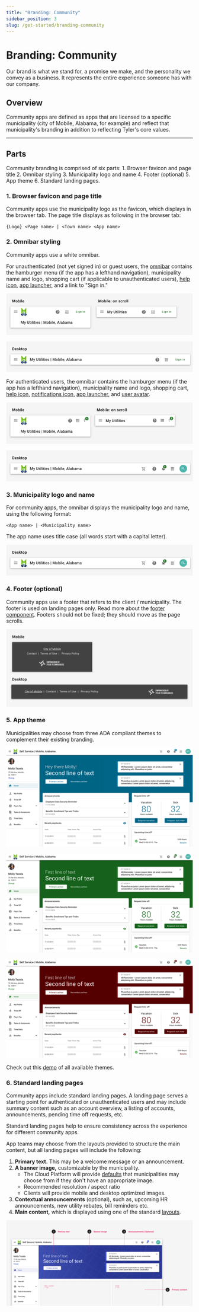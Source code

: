 ```yaml
---
title: "Branding: Community"
sidebar_position: 3
slug: /get-started/branding-community
---
```


# Branding: Community

Our brand is what we stand for, a promise we make, and the personality we convey as a business. It represents the entire experience someone has with our company. 

## Overview 

Community apps are defined as apps that are licensed to a specific municipality (city of Mobile, Alabama, for example) and reflect that municipality's branding in addition to reflecting Tyler's core values. 

---

## Parts 

Community branding is comprised of six parts: 1. Browser favicon and page title 2. Omnibar styling 3. Municipality logo and name 4. Footer (optional) 5. App theme 6. Standard landing pages. 

### 1. Browser favicon and page title

Community apps use the municipality logo as the favicon, which displays in the browser tab. The page title displays as following in the browser tab:

``` 
{Logo} <Page name> | <Town name> <App name>
```

### 2. Omnibar styling

Community apps use a white omnibar.

For unauthenticated (not yet signed in) or guest users, the [omnibar](/components/omni/omnibar) contains the hamburger menu (if the app has a lefthand navigation), municipality name and logo, shopping cart (if applicable to unauthenticated users), [help icon](/components/omni/omnibar#1-help-required), [app launcher](/components/omni/app-launcher#3-app-launcher-required), and a link to "Sign in."

<ImageBlock padded={false} caption="On mobile, community apps use the extended omnibar by default. On scroll, the omnibar collapses to display just the app name; logo and city name disappear.">

![ Image of unauthenticated user experience](./images/omnibar-unauth-mobile.png)

</ImageBlock>

<ImageBlock padded={false}>

![ Image of unauthenticated user experience](./images/omnibar-unauth-desktop.png)

</ImageBlock>

For authenticated users, the omnibar contains the hamburger menu (if the app has a lefthand navigation), municipality name and logo, shopping cart, [help icon](/components/omni/omnibar/#1-help-required), [notifications icon](/components/omni/omnibar/#2-notifications-optional), [app launcher](/components/omni/omnibar/#3-app-launcher-required), and [user avatar](/components/omni/omnibar/#4-avatar-and-profile-card).

<ImageBlock padded={false} caption="On mobile, community apps use the extended omnibar by default. On scroll, the omnibar collapses to display just the app name; logo and city name disappear.">

![ Image of unauthenticated user experience](./images/omnibar-auth-mobile.png)

</ImageBlock>

<ImageBlock padded={false}>

![ Image of unauthenticated user experience](./images/omnibar-auth-desktop.png)

</ImageBlock>

### 3. Municipality logo and name

For community apps, the omnibar displays the municipality logo and name, using the following format:

```
<App name> | <Municipality name>
```

The app name uses title case (all words start with a capital letter). 

<ImageBlock padded={false}>

![ Image of an omnibar with the title "MyUtilties | City of Mobile"](./images/omnibar-auth-desktop.png)

</ImageBlock>

### 4. Footer (optional)

Community apps use a footer that refers to the client / municipality. The footer is used on landing pages only. Read more about the [footer component](/components/page/footer). Footers should not be fixed; they should move as the page scrolls.

<ImageBlock caption="Community apps may use a standard footer on landing pages by default.">

![ Footer in a community app](./images/footer-default.png)

</ImageBlock>

### 5. App theme 

Municipalities may choose from three ADA compliant themes to complement their existing branding. 

<ImageBlock>

![Landing page using the blue theme.](./images/blue-theme.png)

</ImageBlock>

<ImageBlock>

![Landing page using the green theme.](./images/green-theme.png)

</ImageBlock>

<ImageBlock>

![Landing page using the maroon theme.](./images/maroon-theme.png)

</ImageBlock>

Check out this [demo](https://tylertech.invisionapp.com/share/95X8LONNECW) of all available themes. 

### 6. Standard landing pages

Community apps include standard landing pages. A landing page serves a starting point for authenticated or unauthenticated users and may include summary content such as an account overview, a listing of accounts, announcements, pending time off requests, etc. 

Standard landing pages help to ensure consistency across the experience for different community apps. 

App teams may choose from the layouts provided to structure the main content, but all landing pages will include the following:

1. **Primary text.** This may be a welcome message or an announcement. 
2. **A banner image,** customizable by the municipality. 
    - The Cloud Platform will provide [defaults](https://tylertech.invisionapp.com/share/95X8LONNECW) that municipalities may choose from if they don't have an appropriate image. 
    - Recommended resolution / aspect ratio
    - Clients will provide mobile and desktop optimized images.
3. **Contextual announcements** (optional), such as, upcoming HR announcements, new utility rebates, bill reminders etc. 
4. **Main content,** which is displayed using one of the standard [layouts](https://tylertech.invisionapp.com/share/95X8LONNECW). 

<ImageBlock padded={false}>

![ Landing page diagram highlighting the four key parts: primary text, banner image, contextual announcements, main content.](./images/landing-page-diagram.png)

</ImageBlock>


<!---

---

## Demo 

See the full experience in action! We've mocked out what this experience could look like if implemented for Mobile Alabama. **Note:** This is for internal demo purposes only and has not been implemented for Mobile. 

<a href="https://tylertech.invisionapp.com/share/HKX7SPLFNXY" target="_blank" rel="noreferrer noopener">
  View mobile demo
</a>  

<a href="https://tylertech.invisionapp.com/share/WAX8LP8J9MF" target="_blank" rel="noreferrer noopener">
  View desktop demo
</a>

-->